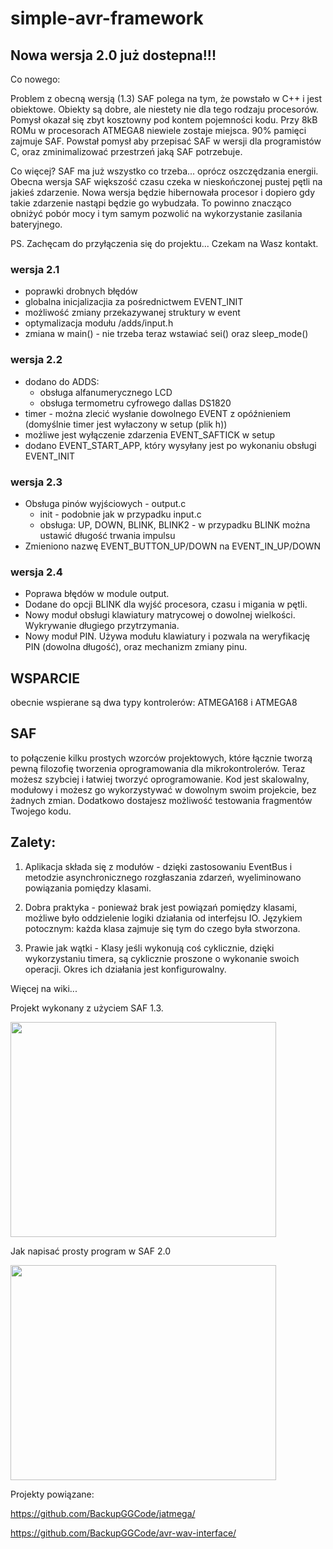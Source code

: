# simple-avr-framework
## Nowa wersja 2.0 już dostepna!!! ##
Co nowego:

Problem z obecną wersją (1.3) SAF polega na tym, że powstało w C++ i jest obiektowe. Obiekty są dobre, ale niestety nie dla tego rodzaju procesorów. Pomysł okazał się zbyt kosztowny pod kontem pojemności kodu. Przy 8kB ROMu w procesorach ATMEGA8 niewiele zostaje miejsca. 90% pamięci zajmuje SAF. Powstał pomysł aby przepisać SAF w wersji dla programistów C, oraz zminimalizować przestrzeń jaką SAF potrzebuje.

Co więcej? SAF ma już wszystko co trzeba... oprócz oszczędzania energii. Obecna wersja SAF większość czasu czeka w nieskończonej pustej pętli na jakieś zdarzenie. Nowa wersja będzie hibernowała procesor i dopiero gdy takie zdarzenie nastąpi będzie go wybudzała. To powinno znacząco obniżyć pobór mocy i tym samym pozwolić na wykorzystanie zasilania bateryjnego.

PS. Zachęcam do przyłączenia się do projektu... Czekam na Wasz kontakt.

### wersja 2.1 ###

  * poprawki drobnych błędów
  * globalna inicjalizacjia za pośrednictwem EVENT\_INIT
  * możliwość zmiany przekazywanej struktury w event
  * optymalizacja modułu /adds/input.h
  * zmiana w main() - nie trzeba teraz wstawiać sei() oraz sleep\_mode()

### wersja 2.2 ###
  * dodano do ADDS:
    * obsługa alfanumerycznego LCD
    * obsługa termometru cyfrowego dallas DS1820
  * timer - można zlecić wysłanie dowolnego EVENT z opóźnieniem (domyślnie timer jest  wyłaczony w setup (plik h))
  * możliwe jest wyłączenie zdarzenia EVENT\_SAFTICK w setup
  * dodano EVENT\_START\_APP, który wysyłany jest po wykonaniu obsługi EVENT\_INIT

### wersja 2.3 ###
  * Obsługa pinów wyjściowych - output.c
    * init - podobnie jak w przypadku input.c
    * obsługa: UP, DOWN, BLINK, BLINK2 - w przypadku BLINK można ustawić długość trwania impulsu
  * Zmieniono nazwę EVENT\_BUTTON\_UP/DOWN na EVENT\_IN\_UP/DOWN

### wersja 2.4 ###
  * Poprawa błędów w module output.
  * Dodane do opcji BLINK dla wyjść procesora, czasu i migania w pętli.
  * Nowy moduł obsługi klawiatury matrycowej o dowolnej wielkości. Wykrywanie długiego przytrzymania.
  * Nowy moduł PIN. Używa modułu klawiatury i pozwala na weryfikację PIN (dowolna długość), oraz mechanizm zmiany pinu.


## WSPARCIE ##
obecnie wspierane są dwa typy kontrolerów: ATMEGA168 i ATMEGA8

## SAF ##
to połączenie kilku prostych wzorców projektowych, które łącznie tworzą pewną filozofię tworzenia oprogramowania dla mikrokontrolerów. Teraz możesz szybciej i łatwiej tworzyć oprogramowanie. Kod jest skalowalny, modułowy i możesz go wykorzystywać w dowolnym swoim projekcie, bez żadnych zmian. Dodatkowo dostajesz możliwość testowania fragmentów Twojego kodu.

## Zalety: ##
1. Aplikacja składa się z modułów - dzięki zastosowaniu EventBus i metodzie asynchronicznego rozgłaszania zdarzeń, wyeliminowano powiązania pomiędzy klasami.

2. Dobra praktyka - ponieważ brak jest powiązań pomiędzy klasami, możliwe było oddzielenie logiki działania od interfejsu IO. Językiem potocznym: każda klasa zajmuje się tym do czego była stworzona.

3. Prawie jak wątki - Klasy jeśli wykonują coś cyklicznie, dzięki wykorzystaniu timera, są cyklicznie proszone o wykonanie swoich operacji. Okres ich działania jest konfigurowalny.


Więcej na wiki...


Projekt wykonany z użyciem SAF 1.3.

<a href='http://www.youtube.com/watch?feature=player_embedded&v=8SAMYijMvW0' target='_blank'><img src='http://img.youtube.com/vi/8SAMYijMvW0/0.jpg' width='425' height=344 /></a>

Jak napisać prosty program w SAF 2.0

<a href='http://www.youtube.com/watch?feature=player_embedded&v=PsHCyPs0e8s' target='_blank'><img src='http://img.youtube.com/vi/PsHCyPs0e8s/0.jpg' width='425' height=344 /></a>


Projekty powiązane:

https://github.com/BackupGGCode/jatmega/

https://github.com/BackupGGCode/avr-wav-interface/
